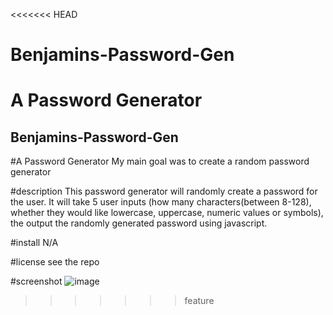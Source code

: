 <<<<<<< HEAD
# Benjamins-Password-Gen
A Password Generator
=======
## Benjamins-Password-Gen
#A Password Generator
My main goal was to create a random password generator

#description
This password generator will randomly create a password for the user. It will take 5 user inputs (how many characters(between 8-128), whether they would like lowercase,
uppercase, numeric values or symbols), the output the randomly generated password using javascript. 

#install
N/A

#license
see the repo

#screenshot
![image](https://github.com/BenjiCullen/Benjamins-Password-Gen/assets/141322492/32305016-d47b-438e-95d3-32852ca0a185)

>>>>>>> feature
